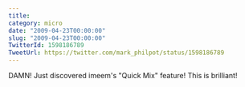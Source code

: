```yaml
---
title: 
category: micro
date: "2009-04-23T00:00:00"
slug: "2009-04-23T00:00:00"
TwitterId: 1598186789
TweetUrl: https://twitter.com/mark_philpot/status/1598186789
---
```


DAMN! Just discovered imeem's "Quick Mix" feature! This is brilliant!
